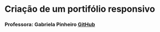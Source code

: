 # Criação de um portifólio responsivo

### Professora: Gabriela Pinheiro [GitHub](https://github.com/SpruceGabriela)

